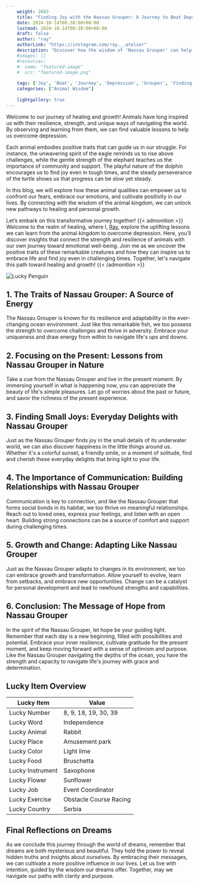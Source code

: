 ```yaml
---
    weight: 2683
    title: "Finding Joy with the Nassau Grouper: A Journey to Beat Depression"  # Assuming 'title' column exists
    date: 2024-10-14T00:38:00+08:00
    lastmod: 2024-10-14T00:38:00+08:00
    draft: false
    author: "ray"
    authorLink: "https://instagram.com/ray._.atelier"
    description: "Discover how the wisdom of 'Nassau Grouper' can help you overcome depression and find joy in your life journey."
    #images: []
    #resources:
    #- name: "featured-image"
    #  src: "featured-image.png"
    
    tags: ['Joy', 'Beat', 'Journey', 'Depression', 'Grouper', 'Finding', 'Nassau']
    categories: ["Animal Wisdom"]
    
    lightgallery: true
---
```

    
Welcome to our journey of healing and growth! Animals have long inspired us with their resilience, strength, and unique ways of navigating the world. By observing and learning from them, we can find valuable lessons to help us overcome depression.

Each animal embodies positive traits that can guide us in our struggle. For instance, the unwavering spirit of the eagle reminds us to rise above challenges, while the gentle strength of the elephant teaches us the importance of community and support. The playful nature of the dolphin encourages us to find joy even in tough times, and the steady perseverance of the turtle shows us that progress can be slow yet steady.

In this blog, we will explore how these animal qualities can empower us to confront our fears, embrace our emotions, and cultivate positivity in our lives. By connecting with the wisdom of the animal kingdom, we can unlock new pathways to healing and personal growth.

Let’s embark on this transformative journey together!
{{< admonition >}}
Welcome to the realm of healing, where I, [Ray](https://instagram.com/ray._.atelier), explore the uplifting lessons we can learn from the animal kingdom to overcome depression. Here, you’ll discover insights that connect the strength and resilience of animals with our own journey toward emotional well-being. Join me as we uncover the positive traits of these remarkable creatures and how they can inspire us to embrace life and find joy even in challenging times. Together, let's navigate this path toward healing and growth!
{{< /admonition >}}

![Lucky Penguin](https://cdn.pixabay.com/photo/2024/09/07/02/34/penguins-9028827_1280.jpg "Lucky Penguin")

## 1. The Traits of Nassau Grouper: A Source of Energy
The Nassau Grouper is known for its resilience and adaptability in the ever-changing ocean environment. Just like this remarkable fish, we too possess the strength to overcome challenges and thrive in adversity. Embrace your uniqueness and draw energy from within to navigate life's ups and downs.

## 2. Focusing on the Present: Lessons from Nassau Grouper in Nature
Take a cue from the Nassau Grouper and live in the present moment. By immersing yourself in what is happening now, you can appreciate the beauty of life's simple pleasures. Let go of worries about the past or future, and savor the richness of the present experience.

## 3. Finding Small Joys: Everyday Delights with Nassau Grouper
Just as the Nassau Grouper finds joy in the small details of its underwater world, we can also discover happiness in the little things around us. Whether it's a colorful sunset, a friendly smile, or a moment of solitude, find and cherish these everyday delights that bring light to your life.

## 4. The Importance of Communication: Building Relationships with Nassau Grouper
Communication is key to connection, and like the Nassau Grouper that forms social bonds in its habitat, we too thrive on meaningful relationships. Reach out to loved ones, express your feelings, and listen with an open heart. Building strong connections can be a source of comfort and support during challenging times.

## 5. Growth and Change: Adapting Like Nassau Grouper
Just as the Nassau Grouper adapts to changes in its environment, we too can embrace growth and transformation. Allow yourself to evolve, learn from setbacks, and embrace new opportunities. Change can be a catalyst for personal development and lead to newfound strengths and capabilities.

## 6. Conclusion: The Message of Hope from Nassau Grouper
In the spirit of the Nassau Grouper, let hope be your guiding light. Remember that each day is a new beginning, filled with possibilities and potential. Embrace your inner resilience, cultivate gratitude for the present moment, and keep moving forward with a sense of optimism and purpose. Like the Nassau Grouper navigating the depths of the ocean, you have the strength and capacity to navigate life's journey with grace and determination.


## Lucky Item Overview
| Lucky Item          | Value              |
|---------------|--------------------|
| Lucky Number        | 8, 9, 18, 19, 30, 39  |
| Lucky Word          | Independence |
| Lucky Animal        | Rabbit |
| Lucky Place         | Amusement park     |
| Lucky Color         | Light lime     |
| Lucky Food          | Bruschetta      |
| Lucky Instrument    | Saxophone |
| Lucky Flower        | Sunflower    |
| Lucky Job           | Event Coordinator       |
| Lucky Exercise      | Obstacle Course Racing  |
| Lucky Country       | Serbia    |


##  Final Reflections on Dreams

As we conclude this journey through the world of dreams, remember that dreams are both mysterious and beautiful. They hold the power to reveal hidden truths and insights about ourselves. By embracing their messages, we can cultivate a more positive influence in our lives. Let us live with intention, guided by the wisdom our dreams offer. Together, may we navigate our paths with clarity and purpose.
